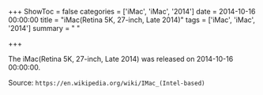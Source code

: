 +++
ShowToc = false
categories = ['iMac', 'iMac', '2014']
date = 2014-10-16 00:00:00
title = "iMac(Retina 5K, 27-inch, Late 2014)"
tags = ['iMac', 'iMac', '2014']
summary = " "

+++

The iMac(Retina 5K, 27-inch, Late 2014) was released on 2014-10-16 00:00:00.

Source: `https://en.wikipedia.org/wiki/IMac_(Intel-based)`


